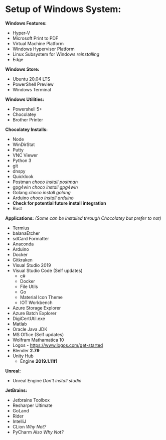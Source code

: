 # Setup of Windows System:

**Windows Features:**
- Hyper-V
- Microsoft Print to PDF
- Virtual Machine Platform
- Windows Hypervisor Platform
- Linux Subsystem for Windows _reinstalling_
- Edge

**Windows Store:**
- Ubuntu 20.04 LTS
- PowerShell Preview
- Windows Terminal
  
**Windows Utilities:**
- Powershell 5+
- Chocolatey
- Brother Printer

    
**Chocolatey Installs:**
- Node
- WinDirStat
- Putty
- VNC Viewer
- Python 3
- git
- dnspy
- Quicklook
- Postman _choco install postman_
- gpg4win _choco install gpg4win_
- Golang _choco install golang_
- Arduino _choco install arduino_
- **Check for potential future install integration**
 - Rust

  
**Applications:** _(Some can be installed through Chocolatey but prefer to not)_
- Termius
- balanaEtcher
- sdCard Formatter
- Anaconda
- Arduino
- Docker
- Gitkraken
- Visual Studio 2019 
- Visual Studio Code (Self updates)
  - c#
  - Docker
  - File Utils
  - Go
  - Material Icon Theme
  - IOT Workbench
- Azure Storage Explorer
- Azure Batch Explorer
- DigiCertUtil.exe
- Matlab
- Oracle Java JDK
- MS Office (Self updates)
- Wolfram Mathamatica 10
- Logos - https://www.logos.com/get-started
- Blender **2.79**
- Unity Hub 
  - Engine **2019.1.11f1**

**Unreal:**
- Unreal Engine _Don't install studio_

**JetBrains:**
- Jetbrains Toolbox
- Resharper Ultimate
- GoLand
- Rider
- IntelliJ
- CLion _Why Not?_
- PyCharm _Also Why Not?_
